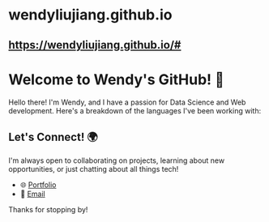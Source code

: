 # wendyliujiang.github.io

https://wendyliujiang.github.io/#
---

# Welcome to Wendy's GitHub! 🚀

Hello there! I'm Wendy, and I have a passion for Data Science and Web development. Here's a breakdown of the languages I've been working with:



## Let's Connect! 🌍

I'm always open to collaborating on projects, learning about new opportunities, or just chatting about all things tech!

- 🌐 [Portfolio](https://wendyliujiang.github.io/#)
- 📧 [Email](mailto:liujiang9608@gmail.com)


Thanks for stopping by!

